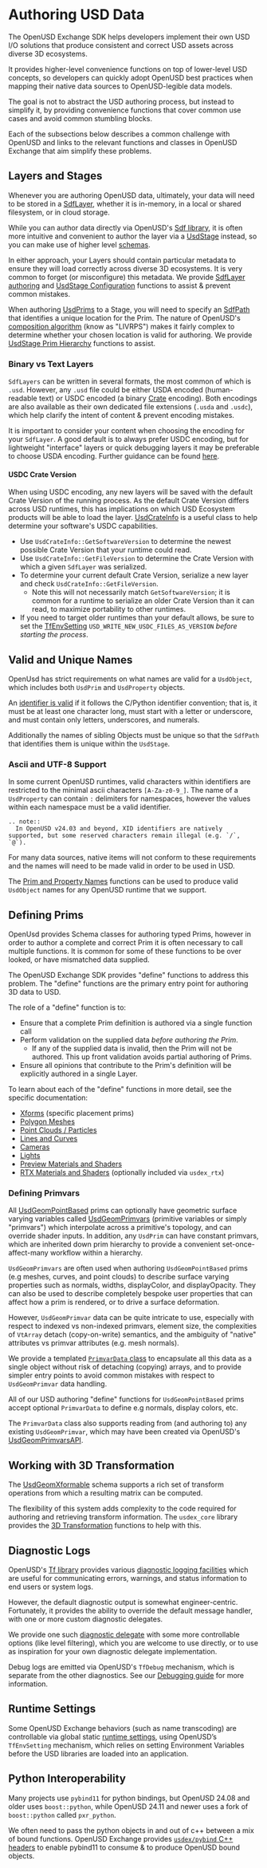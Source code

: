 # Authoring USD Data

The OpenUSD Exchange SDK helps developers implement their own USD I/O solutions that produce consistent and correct USD assets across diverse 3D ecosystems.

It provides higher-level convenience functions on top of lower-level USD concepts, so developers can quickly adopt OpenUSD best practices when mapping their native data sources to OpenUSD-legible data models.

The goal is not to abstract the USD authoring process, but instead to simplify it, by providing convenience functions that cover common use cases and avoid common stumbling blocks.

Each of the subsections below describes a common challenge with OpenUSD and links to the relevant functions and classes in OpenUSD Exchange that aim simplify these problems.

## Layers and Stages

Whenever you are authoring OpenUSD data, ultimately, your data will need to be stored in a [SdfLayer](https://openusd.org/release/api/class_sdf_layer.html), whether it is in-memory, in a local or shared filesystem, or in cloud storage.

While you can author data directly via OpenUSD's [Sdf library](https://openusd.org/release/api/sdf_page_front.html), it is often more intuitive and convenient to author the layer via a [UsdStage](https://openusd.org/release/api/class_usd_stage.html) instead, so you can make use of higher level [schemas](https://openusd.org/release/api/class_usd_schema_base.html#details).

In either approach, your Layers should contain particular metadata to ensure they will load correctly across diverse 3D ecosystems. It is very common to forget (or misconfigure) this metadata. We provide [SdfLayer authoring](../api/group__layers.rebreather_rst) and [UsdStage Configuration](../api/group__stage__metadata.rebreather_rst) functions to assist & prevent common mistakes.

When authoring [UsdPrims](https://openusd.org/release/api/class_usd_prim.html) to a Stage, you will need to specify an [SdfPath](https://openusd.org/release/api/class_sdf_path.html) that identifies a unique location for the Prim. The nature of OpenUSD's [composition algorithm](https://openusd.org/release/glossary.html#composition) (know as "LIVRPS") makes it fairly complex to determine whether your chosen location is valid for authoring. We provide [UsdStage Prim Hierarchy](../api/group__stage__hierarchy.rebreather_rst) functions to assist.

### Binary vs Text Layers

`SdfLayers` can be written in several formats, the most common of which is `.usd`. However, any `.usd` file could be either USDA encoded (human-readable text) or USDC encoded (a binary [Crate](https://openusd.org/release/glossary.html#crate-file-format) encoding). Both encodings are also available as their own dedicated file extensions (`.usda` and `.usdc`), which help clarify the intent of content & prevent encoding mistakes.

It is important to consider your content when choosing the encoding for your `SdfLayer`. A good default is to always prefer USDC encoding, but for lightweight "interface" layers or quick debugging layers it may be preferable to choose USDA encoding. Further guidance can be found [here](https://openusd.org/release/maxperf.html#use-binary-usd-files-for-geometry-and-shading-caches).

#### USDC Crate Version

When using USDC encoding, any new layers will be saved with the default Crate Version of the running process. As the default Crate Version differs across USD runtimes, this has implications on which USD Ecosystem products will be able to load the layer. [UsdCrateInfo](https://openusd.org/release/api/class_usd_crate_info.html) is a useful class to help determine your software's USDC capabilities.

- Use `UsdCrateInfo::GetSoftwareVersion` to determine the newest possible Crate Version that your runtime could read.
- Use `UsdCrateInfo::GetFileVersion` to determine the Crate Version with which a given `SdfLayer` was serialized.
- To determine your current default Crate Version, serialize a new layer and check `UsdCrateInfo::GetFileVersion`.
  - Note this will not necessarily match `GetSoftwareVersion`; it is common for a runtime to serialize an older Crate Version than it can read, to maximize portability to other runtimes.
- If you need to target older runtimes than your default allows, be sure to set the [TfEnvSetting](https://openusd.org/release/api/env_setting_8h.html#details) `USD_WRITE_NEW_USDC_FILES_AS_VERSION` _before starting the process_.

## Valid and Unique Names

OpenUsd has strict requirements on what names are valid for a `UsdObject`, which includes both `UsdPrim` and `UsdProperty` objects.

An [identifier is valid](https://openusd.org/release/api/group__group__tf___string.html#gaa129b294af3f68d01477d430b70d40c8) if it follows
the C/Python identifier convention; that is, it must be at least one character long, must start with a letter or underscore, and must contain
only letters, underscores, and numerals.

Additionally the names of sibling Objects must be unique so that the `SdfPath` that identifies them is unique within the `UsdStage`.

### Ascii and UTF-8 Support

In some current OpenUSD runtimes, valid characters within identifiers are restricted to the minimal ascii characters `[A-Za-z0-9_]`. The name of a `UsdProperty` can contain `:` delimiters for namespaces, however the values within each namespace must be a valid identifier.

```{eval-rst}
.. note::
  In OpenUSD v24.03 and beyond, XID identifiers are natively supported, but some reserved characters remain illegal (e.g. `/`, `@`).
```

For many data sources, native items will not conform to these requirements and the names will need to be made valid in order to be used in USD.

The [Prim and Property Names](../api/group__names.rebreather_rst) functions can be used to produce valid `UsdObject` names for any OpenUSD runtime
that we support.

## Defining Prims

OpenUsd provides Schema classes for authoring typed Prims, however in order to author a complete and correct Prim it is often necessary to call
multiple functions. It is common for some of these functions to be over looked, or have mismatched data supplied.

The OpenUSD Exchange SDK provides "define" functions to address this problem. The "define" functions are the primary entry point for authoring 3D data to USD.

The role of a "define" function is to:
- Ensure that a complete Prim definition is authored via a single function call
- Perform validation on the supplied data _before authoring the Prim_.
  - If any of the supplied data is invalid, then the Prim will not be authored. This up front validation avoids partial authoring of Prims.
- Ensure all opinions that contribute to the Prim's definition will be explicitly authored in a single Layer.

To learn about each of the "define" functions in more detail, see the specific documentation:
- [Xforms](../api/group__xform.rebreather_rst) (specific placement prims)
- [Polygon Meshes](../api/group__mesh.rebreather_rst)
- [Point Clouds / Particles](../api/group__points.rebreather_rst)
- [Lines and Curves](../api/group__curves.rebreather_rst)
- [Cameras](../api/group__cameras.rebreather_rst)
- [Lights](../api/group__lights.rebreather_rst)
- [Preview Materials and Shaders](../api/group__materials.rebreather_rst)
- [RTX Materials and Shaders](../api/group__rtx__materials.rebreather_rst) (optionally included via `usdex_rtx`)

### Defining Primvars

All [UsdGeomPointBased](https://openusd.org/release/api/class_usd_geom_point_based.html) prims can optionally have geometric surface varying variables called [UsdGeomPrimvars](https://openusd.org/release/api/class_usd_geom_primvar.html) (primitive variables or simply "primvars") which interpolate across a primitive's topology, and can override shader inputs. In addition, any `UsdPrim` can have constant primvars, which are inherited down prim hierarchy to provide a convenient set-once-affect-many workflow within a hierarchy.

`UsdGeomPrimvars` are often used when authoring `UsdGeomPointBased` prims (e.g meshes, curves, and point clouds) to describe surface varying
properties such as normals, widths, displayColor, and displayOpacity. They can also be used to describe completely bespoke user properties that can affect how a prim is rendered, or to drive a surface deformation.

However, `UsdGeomPrimvar` data can be quite intricate to use, especially with respect to indexed vs non-indexed primvars, element size, the
complexities of `VtArray` detach (copy-on-write) semantics, and the ambiguity of "native" attributes vs primvar attributes (e.g. mesh normals).

We provide a templated [`PrimvarData` class](../api/group__primvars.rebreather_rst) to encapsulate all this data as a single object without risk of detaching (copying) arrays, and to provide simpler entry points to avoid common mistakes with respect to `UsdGeomPrimvar` data handling.

All of our USD authoring "define" functions for `UsdGeomPointBased` prims accept optional `PrimvarData` to define e.g normals, display colors, etc.

The `PrimvarData` class also supports reading from (and authoring to) any existing `UsdGeomPrimvar`, which may have been created via OpenUSD's [UsdGeomPrimvarsAPI](https://openusd.org/release/api/class_usd_geom_primvars_a_p_i.html).

## Working with 3D Transformation

The [UsdGeomXformable](https://openusd.org/release/api/usd_geom_page_front.html#UsdGeom_Xformable) schema supports a rich set of transform operations
from which a resulting matrix can be computed.

The flexibility of this system adds complexity to the code required for authoring and retrieving transform information. The `usdex_core` library provides the [3D Transformation](../api/group__xformable.rebreather_rst) functions to help with this.

## Diagnostic Logs

OpenUSD's [Tf library](https://openusd.org/release/api/tf_page_front.html) provides various [diagnostic logging facilities](https://openusd.org/release/api/page_tf__diagnostic.html) which are useful for communicating errors, warnings, and status information to end users or system logs.

However, the default diagnostic output is somewhat engineer-centric. Fortunately, it provides the ability to override the default message handler, with one or more custom diagnostic delegates.

We provide one such [diagnostic delegate](../api/group__diagnostics.rebreather_rst) with some more controllable options (like level filtering), which you are welcome to use directly, or to use as inspiration for your own diagnostic delegate implementation.

Debug logs are emitted via OpenUSD's `TfDebug` mechanism, which is separate from the other diagnostics. See our [Debugging guide](./testing-debugging.md#debugging) for more information.

## Runtime Settings

Some OpenUSD Exchange behaviors (such as name transcoding) are controllable via global static [runtime settings](../api/group__settings.rebreather_rst), using OpenUSD’s `TfEnvSetting` mechanism, which relies on setting Environment Variables before the USD libraries are loaded into an application.

## Python Interoperability

Many projects use `pybind11` for python bindings, but OpenUSD 24.08 and older uses `boost::python`, while OpenUSD 24.11 and newer
uses a fork of `boost::python` called `pxr_python`.

We often need to pass the python objects in and out of c++ between a mix of bound functions. OpenUSD Exchange provides [`usdex/pybind` C++ headers](../api/group__pybind.rebreather_rst) to enable pybind11 to consume & to produce OpenUSD bound objects.
